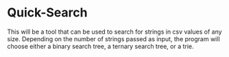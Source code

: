 # Quick-Search
This will be a tool that can be used to search for strings in csv values of any size. Depending on the number of strings passed as input, the program will choose either a binary search tree, a ternary search tree, or a trie.

